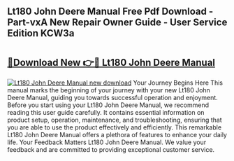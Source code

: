 ## Lt180 John Deere Manual Free Pdf Download - Part-vxA New Repair Owner Guide - User Service Edition KCW3a

# <h2><a href="http://bc9109.oget.top/?id=Lt180+John+Deere+Manual">🔗Download New 👉🔴 Lt180 John Deere Manual</a></h2>

[![Lt180 John Deere Manual new download](https://i.imgur.com/5g1atiW.png)](http://bc9109.oget.top/?id=Lt180+John+Deere+Manual)
Your Journey Begins Here This manual marks the beginning of your journey with your new Lt180 John Deere Manual, guiding you towards successful operation and enjoyment. Before you start using your Lt180 John Deere Manual, we recommend reading this user guide carefully. It contains essential information on product setup, operation, maintenance, and troubleshooting, ensuring that you are able to use the product effectively and efficiently. This remarkable Lt180 John Deere Manual offers a plethora of features to enhance your daily life. Your Feedback Matters Lt180 John Deere Manual. We value your feedback and are committed to providing exceptional customer service.
